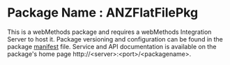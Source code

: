 # Package Name : ANZFlatFilePkg
This is a webMethods package and requires a webMethods Integration Server to host it. Package versioning and configuration can be found in the package [manifest](./ANZFlatFilePkg/manifest.v3) file. Service and API documentation is available on the package's home page http://&lt;server&gt;:&lt;port&gt;/&lt;packagename>.